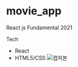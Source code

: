 # movie_app
React js Fundamental 2021

Tech
- React
- HTML5/CSS
![캡처본](https://user-images.githubusercontent.com/81290520/127282370-5bd68d73-d5af-45b2-a58d-69d8071342bc.PNG)
